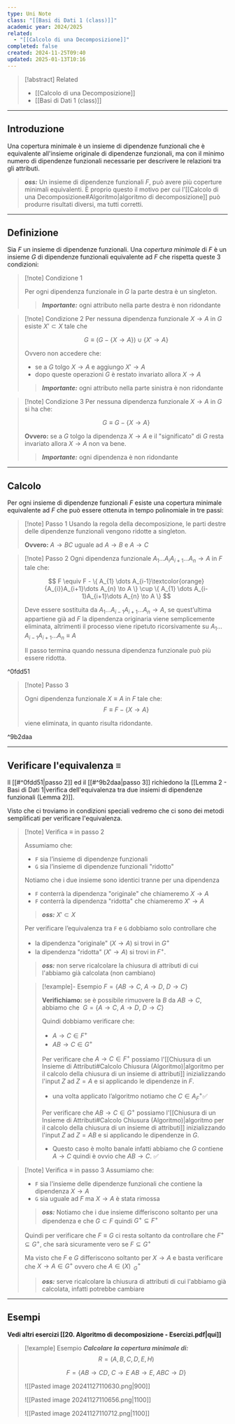 ```yaml
---
type: Uni Note
class: "[[Basi di Dati 1 (class)]]"
academic year: 2024/2025
related:
  - "[[Calcolo di una Decomposizione]]"
completed: false
created: 2024-11-25T09:40
updated: 2025-01-13T10:16
---
```

>[!abstract] Related
>- [[Calcolo di una Decomposizione]]
>- [[Basi di Dati 1 (class)]]

---
## Introduzione

Una copertura minimale è un insieme di dipendenze funzionali che è equivalente all'insieme originale di dipendenze funzionali, ma con il minimo numero di dipendenze funzionali necessarie per descrivere le relazioni tra gli attributi.

>***oss:*** Un insieme di dipendenze funzionali $F$, può avere più coperture minimali equivalenti. È proprio questo il motivo per cui l’[[Calcolo di una Decomposizione#Algoritmo|algoritmo di decomposizione]] può produrre risultati diversi, ma tutti corretti.

---
## Definizione

Sia $F$ un insieme di dipendenze funzionali. Una *copertura minimale* di $F$ è un insieme $G$ di dipendenze funzionali equivalente ad $F$ che rispetta queste 3 condizioni:

>[!note] Condizione 1
>
>Per ogni dipendenza funzionale in $G$ la parte destra è un singleton. 
>
>>***Importante:*** ogni attributo nella parte destra è non ridondante

>[!note] Condizione 2
>Per nessuna dipendenza funzionale $X\to A$ in $G$ esiste $X’\subset X$ tale che 
>
>$$
>G\equiv (G - \{ X \to A \}) \cup \{ X'\to A \}
>$$ 
>
>Ovvero non accedere che:
>- se a $G$ tolgo $X \to A$ e aggiungo $X'\to A$ 
>- dopo queste operazioni $G$ è restato invariato allora $X \to A$
>  
>>***Importante:*** ogni attributo nella parte sinistra è non ridondante

>[!note] Condizione 3
>Per nessuna dipendenza funzionale $X\to A$ in $G$ si ha che: 
>
>$$
>G\equiv G-\{ X \to A \}
>$$ 
>
>
>**Ovvero:** se a $G$ tolgo la dipendenza $X\to A$ e il "significato" di $G$ resta invariato allora $X \to A$ non va bene.
>  
>>***Importante:*** ogni dipendenza è non ridondante

---
## Calcolo

Per ogni insieme di dipendenze funzionali $F$ esiste una copertura minimale equivalente ad $F$ che può essere ottenuta in tempo polinomiale in tre passi:

>[!note] Passo 1
>Usando la regola della decomposizione, le parti destre delle dipendenze funzionali vengono ridotte a singleton.
>
>**Ovvero:** $A\to BC$ uguale ad $A \to B$ e $A \to C$

>[!note] Passo 2
>Ogni dipendenza funzionale $A_{1} \dots A_{i}A_{i+1}\dots A_{n} \to A$ in $F$ tale che:
>
>$$
>F \equiv F - \{  A_{1} \dots A_{i-1}\textcolor{orange}{A_{i}}A_{i+1}\dots A_{n} \to A \} \cup \{  A_{1} \dots A_{i-1}A_{i+1}\dots A_{n} \to A \}
>$$
>
>Deve essere sostituita da $A_{1}\dots A_{i-1}A_{i+1}\dots A_{n} \to A$, se quest’ultima appartiene già ad $F$  la dipendenza originaria viene semplicemente eliminata, altrimenti il processo viene ripetuto ricorsivamente su $A_{1}\dots A_{i-1}A_{i+1}\dots A_{n} \equiv A$
>
>Il passo termina quando nessuna dipendenza funzionale può più essere ridotta.

^0fdd51

>[!note] Passo 3
>
>Ogni dipendenza funzionale $X \equiv A$ in $F$ tale che:
>$$
>F \equiv  F - \{ X \to  A \}
>$$
>
>viene eliminata, in quanto risulta ridondante.

^9b2daa

---
## Verificare l'equivalenza $\equiv$

Il [[#^0fdd51|passo 2]] ed il [[#^9b2daa|passo 3]] richiedono la [[Lemma 2 - Basi di Dati 1|verifica dell'equivalenza tra due insiemi di dipendenze funzionali (Lemma 2)]].

Visto che ci troviamo in condizioni speciali vedremo che ci sono dei metodi semplificati per verificare l'equivalenza.

>[!note] Verifica $\equiv$ in passo 2
>
>Assumiamo che:
>- `F` sia l’insieme di dipendenze funzionali
>- `G` sia l’insieme di dipendenze funzionali "ridotto"
>  
>  Notiamo che i due insieme sono identici tranne per una dipendenza
>- `F` conterrà la dipendenza "originale" che chiameremo $X\to A$
>- `F` conterrà la dipendenza "ridotta" che chiameremo $X'\to A$
>  
>>***oss:*** $X' \subset X$
>  
>  Per verificare l’equivalenza tra `F` e `G` dobbiamo solo controllare che 
>  - la dipendenza "originale" ($X\to A)$ si trovi in $G^{+}$
>  - la dipendenza "ridotta" ($X'\to A)$ si trovi in $F^{+}$.
>    
>>***oss:*** non serve ricalcolare la chiusura di attributi di cui l'abbiamo già calcolata (non cambiano)
>
>>[!example]- Esempio
>>$F = \{ AB \to C,\ A \to D,\ D \to C \}$
>>
>>**Verifichiamo:** se è possibile rimuovere la $B$ da $AB \to C$, abbiamo che $\ G = \{ A \to C,\ A \to D,\ D \to C \}$
>>
>>Quindi dobbiamo verificare che:
>>- $A \to C \in F^{+}$ 
>>- $AB \to C \in G^{+}$
>>
>>Per verificare che $A \to C \in F^{+}$ possiamo l'[[Chiusura di un Insieme di Attributi#Calcolo Chiusura (Algoritmo)|algoritmo per il calcolo della chiusura di un insieme di attributi]] inizializzando l'input $Z$ ad $Z = A$ e si applicando le dipendenze in $F$.
>>- una volta applicato l’algoritmo notiamo che $C\in A^{+}_{F}​$ ✅
>>
>>Per verificare che $AB \to C \in G^{+}$ possiamo l'[[Chiusura di un Insieme di Attributi#Calcolo Chiusura (Algoritmo)|algoritmo per il calcolo della chiusura di un insieme di attributi]] inizializzando l'input $Z$ ad $Z = AB$ e si applicando le dipendenze in $G$.
>>- Questo caso è molto banale infatti abbiamo che $G$ contiene $A \to C$ quindi è ovvio che $AB \to C$. ✅

>[!note] Verifica $\equiv$ in passo 3
>Assumiamo che:
>- `F` sia l'insieme delle dipendenze funzionali che contiene la dipendenza $X\to A$
>- `G` sia uguale ad $F$ ma $X\to A$ è stata rimossa
>  
>>***oss:*** Notiamo che i due insieme differiscono soltanto per una dipendenza e che $G \subset F$ quindi $G^{+} \subseteq F^{+}$
>
>Quindi per verificare che $F \equiv G$ ci resta soltanto da controllare che $F^{+} \subseteq G^{+}$, che sarà sicuramente vero se $F \subseteq G^{+}$
>
>Ma visto che $F$ e $G$ differiscono soltanto per $X \to A$ e basta verificare che $X \to A \in G^{+}$ ovvero che $A \in (X)^{+}_{\ \ G}$
>
>>***oss:*** serve ricalcolare la chiusura di attributi di cui l'abbiamo già calcolata, infatti potrebbe cambiare

---
## Esempi

**Vedi altri esercizi [[20. Algoritmo di decomposizione - Esercizi.pdf|qui]]**

>[!example] Esempio
>***Calcolare la copertura minimale di:***
>$$
>R = (A,B,C,D,E,H)
>$$
>
>$$
>F = \{ AB \to CD,\ C \to E\ AB \to E,\ ABC \to D  \}
>$$
>
>![[Pasted image 20241127110630.png|900]]
>
>![[Pasted image 20241127110656.png|1100]]
>
>![[Pasted image 20241127110712.png|1100]]
